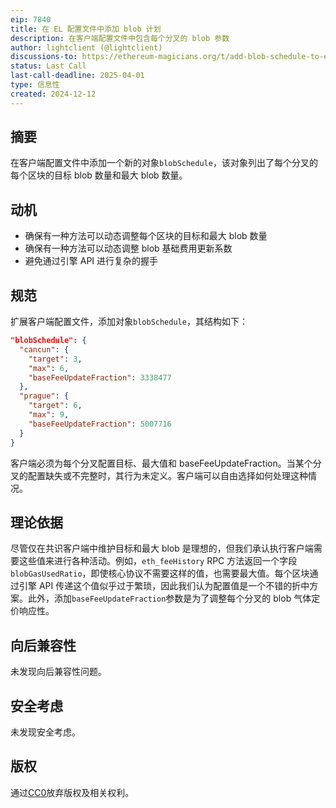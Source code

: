 ```yaml
---
eip: 7840
title: 在 EL 配置文件中添加 blob 计划
description: 在客户端配置文件中包含每个分叉的 blob 参数
author: lightclient (@lightclient)
discussions-to: https://ethereum-magicians.org/t/add-blob-schedule-to-execution-client-configuration-files/22182
status: Last Call
last-call-deadline: 2025-04-01
type: 信息性
created: 2024-12-12
---
```


## 摘要

在客户端配置文件中添加一个新的对象`blobSchedule`，该对象列出了每个分叉的每个区块的目标 blob 数量和最大 blob 数量。

## 动机

- 确保有一种方法可以动态调整每个区块的目标和最大 blob 数量
- 确保有一种方法可以动态调整 blob 基础费用更新系数
- 避免通过引擎 API 进行复杂的握手

## 规范

扩展客户端配置文件，添加对象`blobSchedule`，其结构如下：

```json
"blobSchedule": {
  "cancun": {
    "target": 3,
    "max": 6,
    "baseFeeUpdateFraction": 3338477
  },
  "prague": {
    "target": 6,
    "max": 9,
    "baseFeeUpdateFraction": 5007716
  }
}
```

客户端必须为每个分叉配置目标、最大值和 baseFeeUpdateFraction。当某个分叉的配置缺失或不完整时，其行为未定义。客户端可以自由选择如何处理这种情况。

## 理论依据

尽管仅在共识客户端中维护目标和最大 blob 是理想的，但我们承认执行客户端需要这些值来进行各种活动。例如，`eth_feeHistory` RPC 方法返回一个字段`blobGasUsedRatio`，即使核心协议不需要这样的值，也需要最大值。每个区块通过引擎 API 传递这个值似乎过于繁琐，因此我们认为配置值是一个不错的折中方案。此外，添加`baseFeeUpdateFraction`参数是为了调整每个分叉的 blob 气体定价响应性。

## 向后兼容性

未发现向后兼容性问题。

## 安全考虑

未发现安全考虑。

## 版权

通过[CC0](../LICENSE.md)放弃版权及相关权利。

